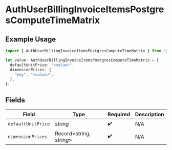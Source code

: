 # AuthUserBillingInvoiceItemsPostgresComputeTimeMatrix

## Example Usage

```typescript
import { AuthUserBillingInvoiceItemsPostgresComputeTimeMatrix } from "@vercel/sdk/models/components";

let value: AuthUserBillingInvoiceItemsPostgresComputeTimeMatrix = {
  defaultUnitPrice: "<value>",
  dimensionPrices: {
    "key": "<value>",
  },
};
```

## Fields

| Field                    | Type                     | Required                 | Description              |
| ------------------------ | ------------------------ | ------------------------ | ------------------------ |
| `defaultUnitPrice`       | *string*                 | :heavy_check_mark:       | N/A                      |
| `dimensionPrices`        | Record<string, *string*> | :heavy_check_mark:       | N/A                      |